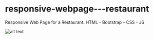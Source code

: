 # responsive-webpage---restaurant
Responsive Web Page for a Restaurant. HTML - Bootstrap - CSS - JS

![alt text](https://res.cloudinary.com/dkp2goy1i/image/upload/v1644769373/responsivewprestaurant_wbrtr6.png)

